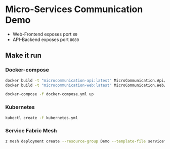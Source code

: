 # Micro-Services Communication Demo

- Web-Frontend exposes port `80`
- API-Backend exposes port `8080`

## Make it run

### Docker-compose

```bash
docker build -t "microcommunication-api:latest" MicroCommunication.Api/
docker build -t "microcommunication-web:latest" MicroCommunication.Web/

docker-compose -f docker-compose.yml up
```

### Kubernetes

```bash
kubectl create -f kubernetes.yml
```

### Service Fabric Mesh

```bash
z mesh deployment create --resource-group Demo --template-file servicefabric-mesh.json
```